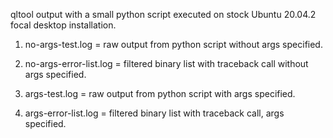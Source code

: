 qltool output with a small python script executed on stock Ubuntu 20.04.2 focal desktop installation.

1. no-args-test.log = raw output from python script without args specified.

2. no-args-error-list.log = filtered binary list with traceback call without args specified.

3. args-test.log = raw output from python script with args specified.

4. args-error-list.log = filtered binary list with traceback call, args specified.
